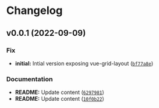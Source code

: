 # Changelog

<!--next-version-placeholder-->

## v0.0.1 (2022-09-09)
### Fix
* **initial:** Intial version exposing vue-grid-layout ([`bf77a8e`](https://github.com/Kitware/trame-grid-layout/commit/bf77a8e56f6701978c66ceffd84a4c7ad2a56a0a))

### Documentation
* **README:** Update content ([`6297981`](https://github.com/Kitware/trame-grid-layout/commit/62979816e8c803aff3c0e3d292e4b8cb9cc269b2))
* **README:** Update content ([`10f0b22`](https://github.com/Kitware/trame-grid-layout/commit/10f0b22dfa1236e60e689bbb50dff014bf3966a0))
